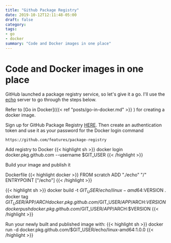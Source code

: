```yaml
---
title: "Github Package Registry"
date: 2019-10-12T12:11:48-05:00
draft: false
category: 
tags:
- go
- docker
summary: "Code and Docker images in one place"
---
```


# Code and Docker images in one place

GitHub launched a package registry service, so let's give it a go. I'll use the [echo](https://github.com/bilal-bhatti/echo.git) server to go through the steps below.

Refer to [Go in Docker]({{< ref "posts/go-in-docker.md" >}} ) for creating a docker image.

Sign up for GitHub Package Registry [HERE](https://github.com/features/package-registry). Then create an authentication token and use it as your password for the Docker login command

```
https://github.com/features/package-registry
```

Add registry to Docker
{{< highlight sh >}}
docker login docker.pkg.github.com --username $GIT_USER
{{< /highlight >}}

Build your image and publish it

Dockerfile
{{< highlight docker >}}
FROM scratch
ADD "./echo" "/"
ENTRYPOINT ["/echo"]
{{< /highlight >}}

{{< highlight sh >}}
docker build -t $GIT_USER/echo/linux-amd64:$VERSION .
docker tag $GIT_USER/$APP/$ARCH docker.pkg.github.com/$GIT_USER/$APP/$ARCH:$VERSION
docker push docker.pkg.github.com/$GIT_USER/$APP/$ARCH:$VERSION
{{< /highlight >}}


Run your newly built and published image with:
{{< highlight sh >}}
docker run -d docker.pkg.github.com/$GIT_USER/echo/linux-amd64:1.0.0
{{< /highlight >}}
